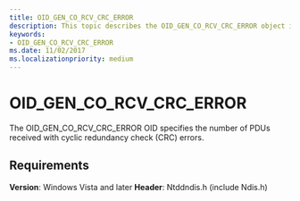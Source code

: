 ```yaml
---
title: OID_GEN_CO_RCV_CRC_ERROR
description: This topic describes the OID_GEN_CO_RCV_CRC_ERROR object identifier (OID).
keywords:
- OID_GEN_CO_RCV_CRC_ERROR
ms.date: 11/02/2017
ms.localizationpriority: medium
---
```


# OID_GEN_CO_RCV_CRC_ERROR

The OID_GEN_CO_RCV_CRC_ERROR OID specifies the number of PDUs received with cyclic redundancy check (CRC) errors.

## Requirements

**Version**: Windows Vista and later
**Header**: Ntddndis.h (include Ndis.h)

